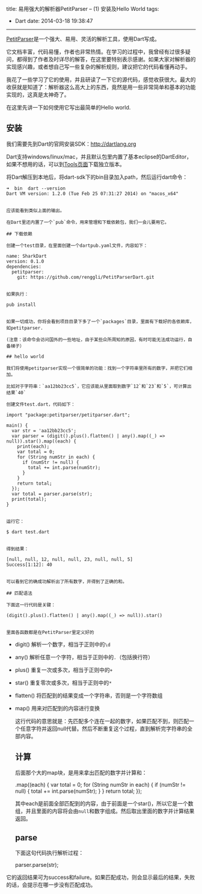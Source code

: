 title: 易用强大的解析器PetitParser – (1) 安装及Hello World
tags:
  - Dart
date: 2014-03-18 19:38:47
---

[PetitParser](http://github.com/renggli/PetitParserDart)是一个强大、易用、灵活的解析工具，使用Dart写成。

它文档丰富，代码易懂，作者也非常热情。在学习的过程中，我曾经有过很多疑问，都得到了作者及时详尽的解答，在这里要特别表示感谢。如果大家对解析器的实现感兴趣，或者想自己写一些复杂的解析规则，建议把它的代码看懂再动手。

我花了一些学习了它的使用，并且研读了一下它的源代码，感觉收获很大。最大的收获就是知道了：解析器这么高大上的东西，竟然是用一些非常简单和基本的功能实现的，这真是太神奇了。

在这里先讲一下如何使用它写出最简单的Hello world.

## 安装

我们需要先到Dart的官网安装SDK：http://dartlang.org

Dart支持windows/linux/mac，并且默认包里内置了基本eclipse的DartEditor，如果不想用的话，可以到[Tools页面](https://www.dartlang.org/tools/sdk/)下载独立版本。

将Dart解压到本地后，将dart-sdk下的bin目录加入path，然后运行dart命令：

    ➜  bin  dart --version
    Dart VM version: 1.2.0 (Tue Feb 25 07:31:27 2014) on "macos_x64"
    

    应该能看到类似上面的输出。

    在Dart里还内置了一个`pub`命令，用来管理和下载依赖包，我们一会儿要用它。

    ## 下载依赖

    创建一个test目录，在里面创建一个dartpub.yaml文件，内容如下：

    name: SharkDart
    version: 0.1.0
    dependencies:
      petitparser:
        git: https://github.com/renggli/PetitParserDart.git
    

    如果执行：

    pub install
    

    如果一切成功，你将会看到项目目录下多了一个`packages`目录，里面有下载好的各依赖库，如petitparser.

    (注意：该命令会访问国外的一些地址，由于某些众所周知的原因，有时可能无法成功运行，自备梯子）

    ## hello world

    我们将使用petitparser实现一个很简单的功能：找到一个字符串里所有的数字，并把它们相加。

    比如对于字符串：`aa12bb23cc5`，它应该能从里面取到数字`12`和`23`和`5`，可计算出结果`40`

    创建文件test.dart，代码如下：

    import "package:petitparser/petitparser.dart";

    main() {
      var str = 'aa12bb23cc5';
      var parser = (digit().plus().flatten() | any().map((_) => null)).star().map((each) {
        print(each);
        var total = 0;
        for (String numStr in each) {
          if (numStr != null) {
            total += int.parse(numStr);
          }
        }
        return total;
      });
      var total = parser.parse(str);
      print(total);
    }
    

    运行它：

    $ dart test.dart
    

    得到结果：

    [null, null, 12, null, null, 23, null, null, 5]
    Success[1:12]: 40
    

    可以看到它的确成功解析出了所有数字，并得到了正确的和。

    ## 匹配语法

    下面这一行代码是关键：

    (digit().plus().flatten() | any().map((_) => null)).star()
    

    里面各函数都是在PetitParser里定义好的

*   digit() 解析一个数字，相当于正则中的`\d`
*   any() 解析任意一个字符，相当于正则中的`.`（包括换行符）
*   plus() 重复一次或多次，相当于正则中的`+`
*   star() 重复零次或多次，相当于正则中的`*`
*   flatten() 将匹配到的结果变成一个字符串，否则是一个字符数组
*   map() 用来对匹配到的内容进行变换

    这行代码的意思就是：先匹配多个连在一起的数字，如果匹配不到，则匹配一个任意字符并返回null代替。然后不断重复这个过程，直到解析完字符串的全部内容。

    ## 计算

    后面那个大的map块，是用来拿出匹配的数字并计算和：

    .map((each) {
        var total = 0;
        for (String numStr in each) {
          if (numStr != null) {
            total += int.parse(numStr);
          }
        }
        return total;
    });
    

    其中each是前面全部匹配到的内容，由于前面是一个star()，所以它是一个数组，并且里面的内容将会由`null`和数字组成。然后取出里面的数字并计算结果返回。

    ## parse

    下面这句代码执行解析过程：

    parser.parse(str);

它的返回结果可为success和failure。如果匹配成功，则会显示最后的结果，失败的话，会提示在哪一步没有匹配成功。
